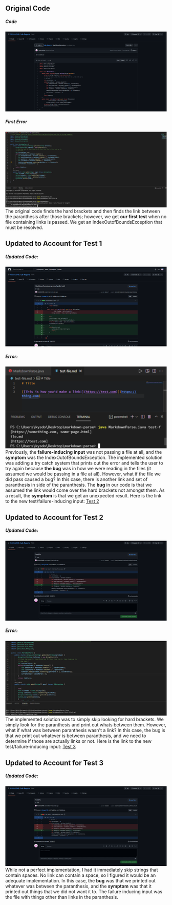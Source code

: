 ## Original Code
##### Code
![OriginalCodePicture](OG.png)
##### First Error
![Test1ErrorPic](Test2Error.png)
The original code finds the hard brackets and then finds the link between the paranthesis after those brackets; however, we get **our first test** when no file containing links is passed. We get an IndexOutofBoundsException that must be resolved. 

## Updated to Account for Test 1
##### Updated Code:
![UpdatedCodePicture](Test2.png)
##### Error:
![Test2ErrorPic](Fix.png)
Previously, the **failure-inducing input** was not passing a file at all, and the **symptom** was the IndexOutofBoundsException. The implemented solution was adding a try catch system that prints out the error and tells the user to try again because **the bug** was in how we were reading in the files (it assumed we would be passing in a file at all). However, what if the file we did pass caused a bug? In this case, there is another link and set of paranthesis in side of the paranthesis. The **bug** in our code is that we assumed the link would come over the hard brackets not amongst them. As a result, the **symptom** is that we get an unexpected result. Here is the link to the new test/failure-inducing input: [Test 2](test-file4.md)

## Updated to Account for Test 2
##### Updated Code:
![UpdatedCodePicture](Test2FIXX.png)
##### Error:
![Test3ErrorPic](Additi.png)
The implemented solution was to simply skip looking for hard brackets. We simply look for the paranthesis and print out whats between them. However, what if what was between paranthesis wasn't a link? In this case, the bug is that we print out whatever is between paranthesis, and we need to determine if those are actually links or not. Here is the link to the new test/failure-inducing input: [Test 3](test-file3.md)

## Updated to Account for Test 3
##### Updated Code:
![UpdatedCodePicture](Test3Fix.png)
While not a perfect implementation, I had it immediately skip strings that contain spaces. No link can contain a space, so I figured it would be an adequate implementation. In this case, the **bug** was that we printed out whatever was between the paranthesis, and the **symptom** was that it printed out things that we did not want it to. The failure inducing input was the file with things other than links in the paranthesis. 
